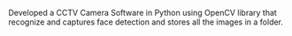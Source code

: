 Developed a CCTV Camera Software in Python using OpenCV library that recognize and captures face detection and stores all the images in a folder.
